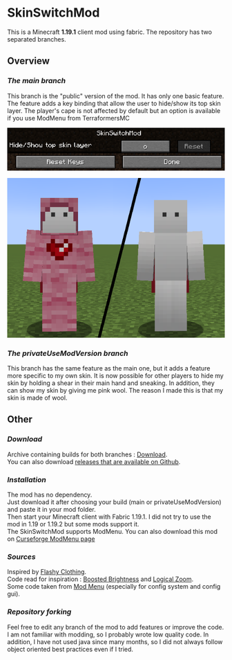 # SkinSwitchMod
This is a Minecraft **1.19.1** client mod using fabric.
The repository has two separated branches.

## Overview

### _The main branch_

This branch is the "public" version of the mod. It has only one basic feature.
The feature adds a key binding that allow the user to hide/show its top skin layer. The player's cape is not affected by default but an option is available if you use ModMenu from TerraformersMC

![keyBindingImage](readme/images/keyBinding.png "Key binding")

![topLayerImage](readme/images/topLayer.png "Top layer")

### _The privateUseModVersion branch_

This branch has the same feature as the main one, but it adds a feature more specific to my own skin.
It is now possible for other players to hide my skin by holding a shear in their main hand and sneaking. In addition, they can show my skin by giving me pink wool. The reason I made this is that my skin is made of wool.

## Other

### _Download_

Archive containing builds for both branches : [Download](https://www.mediafire.com/file/a7z1imp919m3y1k/SkinSwitchMod.zip/file).  
You can also download [releases that are available on Github](https://github.com/matthieuclam/SkinSwitchMod/releases).

### _Installation_

The mod has no dependency.  
Just download it after choosing your build (main or privateUseModVersion) and paste it in your mod folder.  
Then start your Minecraft client with Fabric 1.19.1. 
I did not try to use the mod in 1.19 or 1.19.2 but some mods support it.  
The SkinSwitchMod supports ModMenu. You can also download this mod on [Curseforge ModMenu page](https://www.curseforge.com/minecraft/mc-mods/modmenu)

### _Sources_

Inspired by [Flashy Clothing](https://www.curseforge.com/minecraft/mc-mods/flashy-clothing).  
Code read for inspiration : [Boosted Brightness](https://github.com/adamviola/BoostedBrightness) and [Logical Zoom](https://github.com/LogicalGeekBoy/logical_zoom).  
Some code taken from [Mod Menu](https://github.com/TerraformersMC/ModMenu) (especially for config system and config gui).

### _Repository forking_

Feel free to edit any branch of the mod to add features or improve the code. I am not familiar with modding, so I probably wrote low quality code. In addition, I have not used java since many months, so I did not always follow object oriented best practices even if I tried.